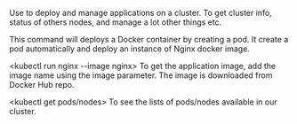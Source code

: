 Use to deploy and manage applications on a cluster. To get cluster info, status of others nodes, and manage a lot other things etc. 

<kubectl run nginx>
This command will deploys a Docker container by creating a pod.
It create a pod automatically and deploy an instance of Nginx docker image.

<kubectl run nginx --image nginx>
To get the application image, add the image name using the image parameter. The image is downloaded from Docker Hub repo.

<kubectl get pods/nodes>
To see the lists of pods/nodes available in our cluster.

